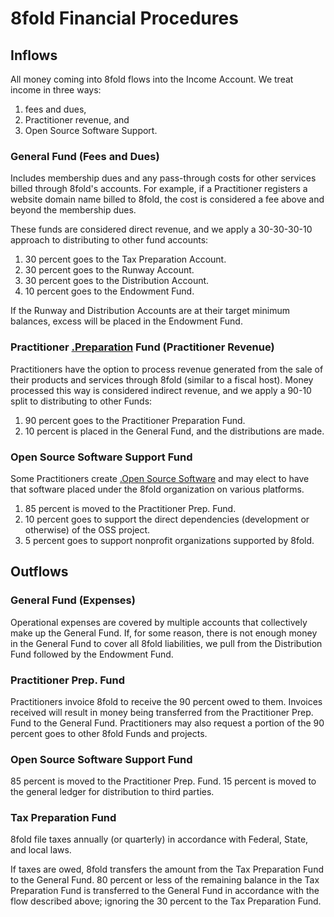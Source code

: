 # 8fold Financial Procedures

## Inflows

All money coming into 8fold flows into the Income Account. We treat income in three ways:

1. fees and dues,
2. Practitioner revenue, and
3. Open Source Software Support.

### General Fund (Fees and Dues)

Includes membership dues and any pass-through costs for other services billed through 8fold's accounts. For example, if a Practitioner registers a website domain name billed to 8fold, the cost is considered a fee above and beyond the membership dues.

These funds are considered direct revenue, and we apply a 30-30-30-10 approach to distributing to other fund accounts:

1. 30 percent goes to the Tax Preparation Account.
2. 30 percent goes to the Runway Account.
3. 30 percent goes to the Distribution Account.
4. 10 percent goes to the Endowment Fund.

If the Runway and Distribution Accounts are at their target minimum balances, excess will be placed in the Endowment Fund.

### Practitioner [.Preparation](Prep.) Fund (Practitioner Revenue)

Practitioners have the option to process revenue generated from the sale of their products and services through 8fold (similar to a fiscal host). Money processed this way is considered indirect revenue, and we apply a 90-10 split to distributing to other Funds:

1. 90 percent goes to the Practitioner Preparation Fund.
2. 10 percent is placed in the General Fund, and the distributions are made.

### Open Source Software Support Fund

Some Practitioners create [.Open Source Software](OSS) and may elect to have that software placed under the 8fold organization on various platforms.

1. 85 percent is moved to the Practitioner Prep. Fund.
2. 10 percent goes to support the direct dependencies (development or otherwise) of the OSS project.
3. 5 percent goes to support nonprofit organizations supported by 8fold.

## Outflows

### General Fund (Expenses)

Operational expenses are covered by multiple accounts that collectively make up the General Fund. If, for some reason, there is not enough money in the General Fund to cover all 8fold liabilities, we pull from the Distribution Fund followed by the Endowment Fund.

### Practitioner Prep. Fund

Practitioners invoice 8fold to receive the 90 percent owed to them. Invoices received will result in money being transferred from the Practitioner Prep. Fund to the General Fund. Practitioners may also request a portion of the 90 percent goes to other 8fold Funds and projects.

### Open Source Software Support Fund

85 percent is moved to the Practitioner Prep. Fund. 15 percent is moved to the general ledger for distribution to third parties.

### Tax Preparation Fund

8fold file taxes annually (or quarterly) in accordance with Federal, State, and local laws.

If taxes are owed, 8fold transfers the amount from the Tax Preparation Fund to the General Fund. 80 percent or less of the remaining balance in the Tax Preparation Fund is transferred to the General Fund in accordance with the flow described above; ignoring the 30 percent to the Tax Preparation Fund.